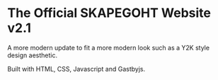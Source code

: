 # The Official SKAPEGOHT Website v2.1

  A more modern update to fit a more modern look such as a Y2K style design aesthetic. 
  
  Built with HTML, CSS, Javascript and Gastbyjs.

  
